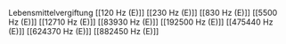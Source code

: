 Lebensmittelvergiftung
[[120 Hz (E)]]
[[230 Hz (E)]]
[[830 Hz (E)]]
[[5500 Hz (E)]]
[[12710 Hz (E)]]
[[83930 Hz (E)]]
[[192500 Hz (E)]]
[[475440 Hz (E)]]
[[624370 Hz (E)]]
[[882450 Hz (E)]]